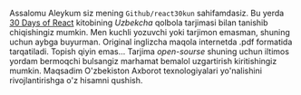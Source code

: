 Assalomu Aleykum siz mening `Github/react30kun` sahifamdasiz.
Bu yerda [30 Days of React](https://www.fullstackreact.com/assets/images/30days/30-days-of-react-header.jpg) kitobining _Uzbekcha_ qolbola tarjimasi bilan tanishib chiqishingiz mumkin. Men  kuchli yozuvchi yoki tarjimon emasman, shuning uchun aybga buyurman.
Original inglizcha maqola internetda .pdf formatida tarqatiladi. Topish qiyin emas...
Tarjima _open-sourse_ shuning uchun iltimos yordam bermoqchi bulsangiz marhamat bemalol uzgartirish kiritishingiz mumkin.
Maqsadim O'zbekiston Axborot texnologiyalari yo'nalishini rivojlantirishga o'z hisamni qushish.